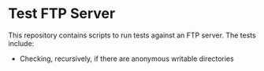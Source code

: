 # Test FTP Server

This repository contains scripts to run tests against an FTP server. The tests include:

- Checking, recursively, if there are anonymous writable directories
